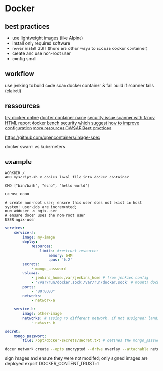 # Docker

## best practices

- use lightweight images (like Alpine)
- install only required software
- never install SSH (there are other ways to access docker container)
- create and use non-root user
- config small


## workflow
use jenking to build code 
scan docker container & fail build if scanner fails (clairctl)

## ressources

[try docker online](https://labs.play-with-docker.com/)
[docker container name](https://github.com/opencontainers/image-spec)
[security issue scanner with fancy HTML report](github.com/coreos/clair)
[docker bench security which suggest how to improve configuration](https://github.com/docker/docker-bench-security)
[more resources](https://techbeacon.com/security/10-top-open-source-tools-docker-security)
[OWSAP Best practices](https://github.com/OWASP/Container-Security-Verification-Standard)

https://github.com/opencontainers/image-spec

docker swarm vs kuberneters

## example

```docker
WORKDIR / 
ADD myscript.sh # copies local file into docker container 

CMD ["bin/bash", "echo", "hello world"]

EXPOSE 8080

# create non-root user; ensure this user does not exist in host system! user-ids are incremented;
RUN adduser -S ngix-user
# ensure docer uses the non-root user
USER ngix-user
```


```yml
services:
    service-a:
        image: my-image
        deploy:
            resources:
                limits: #restruct resources
                    memory: 64M
                    cpus: '0.2'
        secrets:
            - mongo_password
        volumes:
            - jenkins_home:/var/jenkins_home # from jenkins config
            - '/var/run/docker.sock:/var/run/docker.sock' # mounts docker sock to run docker within docker. the socker is used to control docker itself (clinet/server model). hence never activate in prod. hence weakest link is CI environment
        ports:
            - "80:8080"
        networks:
            - network-a

    service-b:
        image: other-image
        networks: # assing to different network. if not assigned; lands in default hub and can see all traffic!
            - network-b

secret:
    mongo_passwort:
        file: /opt/docker-secrets/secret.txt # defines the mongo_password secret; secret is placed in docker under /var/run/.... Hence only need to place secert on build server
```

```bash
docer network create --opts encrypted --drive overlay --attachable network-b # to encrypt all communication within network; needs docker swarm
```

sign images and ensure they were not modifed; only signed images are deployed
export DOCKER_CONTENT_TRUST=1
